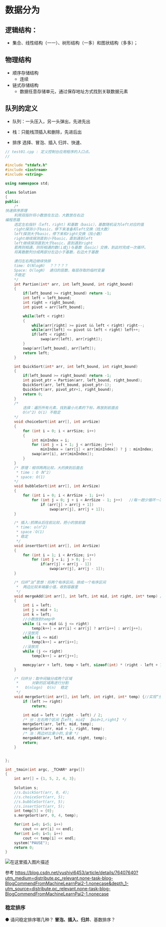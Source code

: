 
# 数据分为
## 逻辑结构：
- 集合、线性结构（一一）、树形结构（一多）和图状结构（多多）；

## 物理结构
- 顺序存储结构
	- 连续
- 链式存储结构
	- 数据任意存储单元，通过保存地址方式找到关联数据元素

## 队列的定义
- 队列：一头压入，另一头弹出，先进先出
- 栈：只能栈顶插入和删除，先进后出


- 排序
选择、冒泡、插入
归并、快速、

```cpp
// test01.cpp : 定义控制台应用程序的入口点。
//

#include "stdafx.h"
#include <iostream>
#include <string>

using namespace std;

class Solution
{
public:
	/* 
快速排序原理
	利用双指针将小数放在左边，大数放在右边
编程思路
	选定左右指针（left、right）和基数（basic），基数随机设为left对应的值
	right探测小于basic，停下来准备和left交换（找大数）
	left探测大于basic，停下来和right交换（找小数）
	right继续探测直到小于basic，直到遇到left
	left继续探测直到大于basic，直到遇到right
	若两则相遇，则将相遇的数(i或j)与基数（basic）交换，到此时完成一次循环。
	将离散数列分成两部分左边小于基数，右边大于基数

	递归左右两边继续快排
	time: O(NlogN)  ？？？？？
	Space: O(logN)  递归的层数，每层存取的临时变量
	不稳定
	*/
	int Partion(int* arr, int left_bound, int right_bound)
	{
		if(left_bound >= right_bound) return -1;
		int left = left_bound;
		int right = right_bound;
		int pivot = arr[left_bound];

		while(left < right)
		{
			while(arr[right] >= pivot && left < right) right--;
			while(arr[left] <= pivot && left < right) left++;
			if(left < right)
				swap(arr[left], arr[right]);
		}
		swap(arr[left_bound], arr[left]);
		return left;
	}

	int QuickSort(int* arr, int left_bound, int right_bound)
	{
		if(left_bound >= right_bound) return -1;
		int pivot_ptr = Partion(arr, left_bound, right_bound);
		QuickSort(arr, left_bound, pivot_ptr-1);
		QuickSort(arr, pivot_ptr+1, right_bound);
		return 0;
	}
	/*
		选择：遍历所有元素，找到最小元素的下标，再放到前面去
		O(n^2) O(1) 不稳定
	*/
	void choiceSort(int arr[], int arrSize)
	{
		for (int i = 0; i < arrSize; i++)
		{
			int minIndex = i;
			for (int j = i + 1; j < arrSize; j++)
				minIndex = (arr[j] < arr[minIndex]) ? j : minIndex;
			swap(arr[i], arr[minIndex]);
		}
	}
	/* 原理：相邻两两比较，大的换到后面去
	 * time : O（N^2）
	 * space: O(1)
	*/
	void bubbleSort(int arr[], int ArrSize)
	{
		for (int i = 0; i < ArrSize - 1; i++)
			for (int j = 0; j + i < ArrSize - 1; j++)	//每一趟少循环一次
				if (arr[j] > arr[j + 1])
					swap(arr[j], arr[j + 1]);
	}

	/* 插入:抓牌从后往前比较，把小的放前面
	 * time: o(n^2)
	 * space：O(1) 
	 * 稳定
	 */
	void insertSort(int arr[], int ArrSize)
	{
		for (int i = 1; i < ArrSize; i++) 
			for (int j = i; j > 0; j--)
				if(arr[j] < arr[j - 1])
					swap(arr[j], arr[j - 1]);
	}

	/* 归并“治”思想：将两个有序区间，排成一个有序区间 
	 *	两边比较末端最小值，收到容器里
	 */
	void mergeAdd(int arr[], int left, int mid, int right, int* temp) //实现“治”
	{
		int i = left;
		int j = mid + 1;
		int k = left;
		//小数放到temp中
		while (i <= mid && j <= right)
			temp[k++] = arr[i] < arr[j] ? arr[i++] : arr[j++];
		//没放完
		while (i <= mid)
			temp[k++] = arr[i++]; 
		//没放完
		while (j <= right)
			temp[k++] = arr[j++];

		memcpy(arr + left, temp + left, sizeof(int) * (right - left + 1));
	}

	/* 归并分：取中间轴分成两个区域
	 *		对新的区域再进行分割
	 *   O(nlogn)  O(n)  稳定
	 */
	void mergeSort(int arr[], int left, int right, int* temp) {//实现“分”
		if (left >= right)
			return;

		int mid = left + (right - left) / 2;
		/* 分：左右两个区间【left, mid】 【mid+1,right】 */
		mergeSort(arr, left, mid, temp);
		mergeSort(arr, mid + 1, right, temp);
		/* 治：两边对比拿小的,全拿 */
		mergeAdd(arr, left, mid, right, temp);
		return;
	}


};

int _tmain(int argc, _TCHAR* argv[])
{
	int arr[] = {1, 5, 2, 4, 3};
	
	Solution s;
	//s.QuickSort(arr, 0, 4);
	//s.choiceSort(arr, 5);
	//s.bubbleSort(arr, 5);
	//s.insertSort(arr, 5);
	int temp[5] = {0};
	s.mergeSort(arr, 0, 4, temp);

	for(int i=0; i<5; i++)
		cout << arr[i] << endl;
	for(int i=0; i<5; i++)
		cout << temp[i] << endl;
	system("PAUSE");
	return 0;
}

```



![在这里插入图片描述](https://img-blog.csdnimg.cn/20200706203652817.png?x-oss-process=image/watermark,type_ZmFuZ3poZW5naGVpdGk,shadow_10,text_aHR0cHM6Ly9ibG9nLmNzZG4ubmV0L3dlaXhpbl80MjE3Mzk0OA==,size_16,color_FFFFFF,t_70)


参考
https://blog.csdn.net/yushiyi6453/article/details/76407640?utm_medium=distribute.pc_relevant.none-task-blog-BlogCommendFromMachineLearnPai2-1.nonecase&depth_1-utm_source=distribute.pc_relevant.none-task-blog-BlogCommendFromMachineLearnPai2-1.nonecase


### 稳定排序
● 请问稳定排序哪几种？
**冒泡、插入、归并**、基数排序？